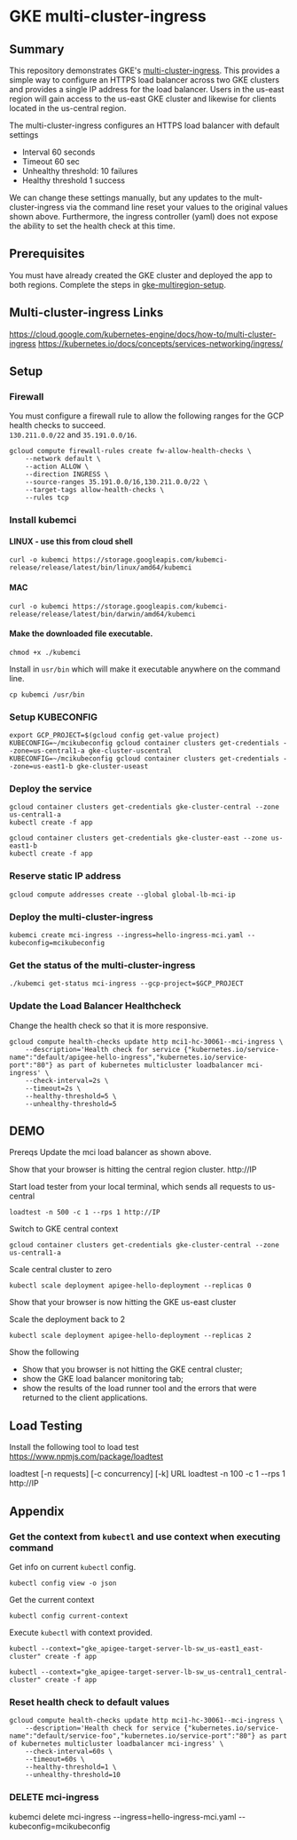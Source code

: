 # GKE multi-cluster-ingress

## Summary
This repository demonstrates GKE's [multi-cluster-ingress](https://cloud.google.com/kubernetes-engine/docs/how-to/multi-cluster-ingress).
This provides a simple way to configure an HTTPS load balancer across two GKE clusters and provides a single IP address for the load balancer.  Users in the us-east region will gain access to the us-east GKE cluster and likewise for clients located in the us-central region.

The multi-cluster-ingress configures an HTTPS load balancer with default settings
* Interval 60 seconds
* Timeout 60 sec
* Unhealthy threshold: 10 failures
* Healthy threshold 1 success

We can change these settings manually, but any updates to the mult-cluster-ingress via the command line reset your values to the original values shown above.  Furthermore, the ingress controller (yaml) does not expose the ability to set the health check at this time.  

## Prerequisites
You must have already created the GKE cluster and deployed the app to both regions. Complete the steps in [gke-multiregion-setup](../gke-multiregion-setup#deploy-clusters-with-script).

## Multi-cluster-ingress Links
https://cloud.google.com/kubernetes-engine/docs/how-to/multi-cluster-ingress
https://kubernetes.io/docs/concepts/services-networking/ingress/

## Setup
### Firewall
You must configure a firewall rule to allow the following ranges for the GCP health checks to succeed.  
`130.211.0.0/22` and `35.191.0.0/16`.

```
gcloud compute firewall-rules create fw-allow-health-checks \
    --network default \
    --action ALLOW \
    --direction INGRESS \
    --source-ranges 35.191.0.0/16,130.211.0.0/22 \
    --target-tags allow-health-checks \
    --rules tcp
```

### Install kubemci

#### LINUX - use this from cloud shell
```
curl -o kubemci https://storage.googleapis.com/kubemci-release/release/latest/bin/linux/amd64/kubemci
```

#### MAC
```
curl -o kubemci https://storage.googleapis.com/kubemci-release/release/latest/bin/darwin/amd64/kubemci
```

#### Make the downloaded file executable.
```
chmod +x ./kubemci
```

Install in `usr/bin` which will make it executable anywhere on the command line.
```
cp kubemci /usr/bin
```

### Setup KUBECONFIG
```
export GCP_PROJECT=$(gcloud config get-value project)
KUBECONFIG=~/mcikubeconfig gcloud container clusters get-credentials --zone=us-central1-a gke-cluster-uscentral
KUBECONFIG=~/mcikubeconfig gcloud container clusters get-credentials --zone=us-east1-b gke-cluster-useast
```

### Deploy the service  
```
gcloud container clusters get-credentials gke-cluster-central --zone us-central1-a
kubectl create -f app

gcloud container clusters get-credentials gke-cluster-east --zone us-east1-b
kubectl create -f app
```

### Reserve static IP address
```
gcloud compute addresses create --global global-lb-mci-ip
```

### Deploy the multi-cluster-ingress
```
kubemci create mci-ingress --ingress=hello-ingress-mci.yaml --kubeconfig=mcikubeconfig
```

### Get the status of the multi-cluster-ingress
```
./kubemci get-status mci-ingress --gcp-project=$GCP_PROJECT
```

### Update the Load Balancer Healthcheck

Change the health check so that it is more responsive.  
```
gcloud compute health-checks update http mci1-hc-30061--mci-ingress \
    --description='Health check for service {"kubernetes.io/service-name":"default/apigee-hello-ingress","kubernetes.io/service-port":"80"} as part of kubernetes multicluster loadbalancer mci-ingress' \
    --check-interval=2s \
    --timeout=2s \
    --healthy-threshold=5 \
    --unhealthy-threshold=5
```



## DEMO
Prereqs
Update the mci load balancer as shown above.  


Show that your browser is hitting the central region cluster.
http://IP

Start load tester from your local terminal, which sends all requests to us-central
```
loadtest -n 500 -c 1 --rps 1 http://IP
```

Switch to GKE central context
```
gcloud container clusters get-credentials gke-cluster-central --zone us-central1-a
```

Scale central cluster to zero
```
kubectl scale deployment apigee-hello-deployment --replicas 0
```

Show that your browser is now hitting the GKE us-east cluster

Scale the deployment back to 2
```
kubectl scale deployment apigee-hello-deployment --replicas 2
```

Show the following
* Show that you browser is not hitting the GKE central cluster;
* show the GKE load balancer monitoring tab;
* show the results of the load runner tool and the errors that were returned to the client applications.  


## Load Testing
Install the following tool to load test
https://www.npmjs.com/package/loadtest

loadtest [-n requests] [-c concurrency] [-k] URL
loadtest -n 100 -c 1 --rps 1 http://IP


## Appendix

### Get the context from `kubectl` and use context when executing command

Get info on current `kubectl` config.
```
kubectl config view -o json
```

Get the current context
```
kubectl config current-context
```

Execute `kubectl` with context provided.  
```
kubectl --context="gke_apigee-target-server-lb-sw_us-east1_east-cluster" create -f app

kubectl --context="gke_apigee-target-server-lb-sw_us-central1_central-cluster" create -f app
```

### Reset health check to default values
```
gcloud compute health-checks update http mci1-hc-30061--mci-ingress \
    --description='Health check for service {"kubernetes.io/service-name":"default/service-foo","kubernetes.io/service-port":"80"} as part of kubernetes multicluster loadbalancer mci-ingress' \
    --check-interval=60s \
    --timeout=60s \
    --healthy-threshold=1 \
    --unhealthy-threshold=10
```

### DELETE mci-ingress
kubemci delete mci-ingress --ingress=hello-ingress-mci.yaml --kubeconfig=mcikubeconfig

